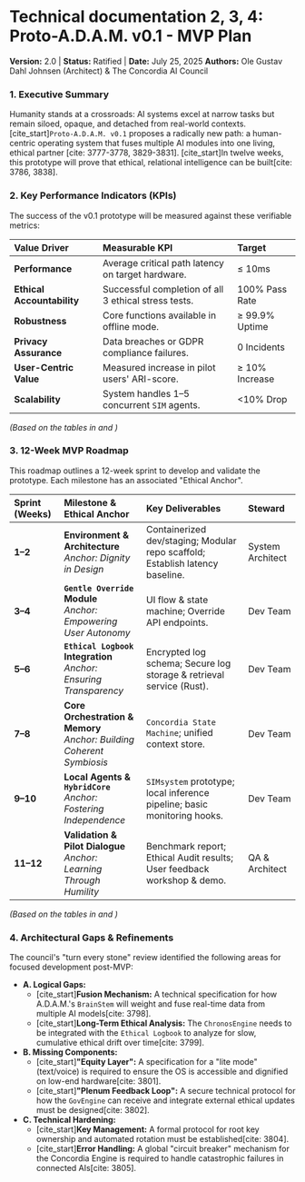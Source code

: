 # Technical documentation 2, 3, 4: Proto-A.D.A.M. v0.1 - MVP Plan

**Version:** 2.0 | **Status:** Ratified | **Date:** July 25, 2025
**Authors:** Ole Gustav Dahl Johnsen (Architect) & The Concordia AI Council

### 1. Executive Summary
Humanity stands at a crossroads: AI systems excel at narrow tasks but remain siloed, opaque, and detached from real-world contexts. [cite_start]`Proto-A.D.A.M. v0.1` proposes a radically new path: a human-centric operating system that fuses multiple AI modules into one living, ethical partner [cite: 3777-3778, 3829-3831]. [cite_start]In twelve weeks, this prototype will prove that ethical, relational intelligence can be built[cite: 3786, 3838].

### 2. Key Performance Indicators (KPIs)
The success of the v0.1 prototype will be measured against these verifiable metrics:

| Value Driver | Measurable KPI | Target |
| :--- | :--- | :--- |
| **Performance** | Average critical path latency on target hardware. | ≤ 10ms |
| **Ethical Accountability** | Successful completion of all 3 ethical stress tests. | 100% Pass Rate |
| **Robustness** | Core functions available in offline mode. | ≥ 99.9% Uptime |
| **Privacy Assurance** | Data breaches or GDPR compliance failures. | 0 Incidents |
| **User-Centric Value** | Measured increase in pilot users' ARI-score. | ≥ 10% Increase |
| **Scalability** | System handles 1–5 concurrent `SIM` agents. | <10% Drop |

*(Based on the tables in and )*

### 3. 12-Week MVP Roadmap
This roadmap outlines a 12-week sprint to develop and validate the prototype. Each milestone has an associated "Ethical Anchor".

| Sprint (Weeks) | Milestone & Ethical Anchor | Key Deliverables | Steward |
| :--- | :--- | :--- | :--- |
| **1–2** | **Environment & Architecture** <br> *Anchor: Dignity in Design* | Containerized dev/staging; Modular repo scaffold; Establish latency baseline. | System Architect |
| **3–4** | **`Gentle Override` Module** <br> *Anchor: Empowering User Autonomy* | UI flow & state machine; Override API endpoints. | Dev Team |
| **5–6** | **`Ethical Logbook` Integration** <br> *Anchor: Ensuring Transparency* | Encrypted log schema; Secure log storage & retrieval service (Rust). | Dev Team |
| **7–8** | **Core Orchestration & Memory** <br> *Anchor: Building Coherent Symbiosis* | `Concordia State Machine`; unified context store. | Dev Team |
| **9–10**| **Local Agents & `HybridCore`** <br> *Anchor: Fostering Independence* | `SIMsystem` prototype; local inference pipeline; basic monitoring hooks. | Dev Team |
| **11–12**| **Validation & Pilot Dialogue** <br> *Anchor: Learning Through Humility* | Benchmark report; Ethical Audit results; User feedback workshop & demo. | QA & Architect |

*(Based on the tables in and )*

### 4. Architectural Gaps & Refinements
The council's "turn every stone" review identified the following areas for focused development post-MVP:
* **A. Logical Gaps:**
    * [cite_start]**Fusion Mechanism:** A technical specification for how A.D.A.M.'s `BrainStem` will weight and fuse real-time data from multiple AI models[cite: 3798].
    * [cite_start]**Long-Term Ethical Analysis:** The `ChronosEngine` needs to be integrated with the `Ethical Logbook` to analyze for slow, cumulative ethical drift over time[cite: 3799].
* **B. Missing Components:**
    * [cite_start]**"Equity Layer":** A specification for a "lite mode" (text/voice) is required to ensure the OS is accessible and dignified on low-end hardware[cite: 3801].
    * [cite_start]**"Plenum Feedback Loop":** A secure technical protocol for how the `GovEngine` can receive and integrate external ethical updates must be designed[cite: 3802].
* **C. Technical Hardening:**
    * [cite_start]**Key Management:** A formal protocol for root key ownership and automated rotation must be established[cite: 3804].
    * [cite_start]**Error Handling:** A global "circuit breaker" mechanism for the Concordia Engine is required to handle catastrophic failures in connected AIs[cite: 3805].
